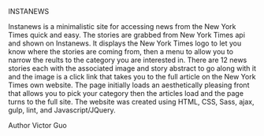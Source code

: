 INSTANEWS

Instanews is a minimalistic site for accessing news from the New York Times quick and easy. The stories are grabbed from New York Times api and shown on Instanews. It displays the New York Times logo to let you know where the stories are coming from, then a menu to allow you to narrow the reults to the category you are interested in. There are 12 news stories each with the associated image and story abstract to go along with it and the image is a click link that takes you to the full article on the New York Times own website. The page initially loads an aesthetically pleasing front that allows you to pick your category then the articles load and the page turns to the full site.
The website was created using HTML, CSS, Sass, ajax, gulp, lint,  and Javascript/JQuery.

Author
Victor Guo
